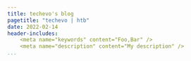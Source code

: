 ```yaml
---
title: techevo's blog
pagetitle: "techevo | htb"
date: 2022-02-14
header-includes:
    <meta name="keywords" content="Foo,Bar" />
    <meta name="description" content="My description" />
...
```



    
